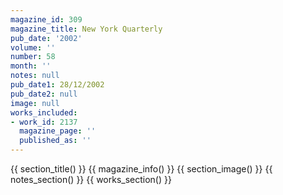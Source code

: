 ```yaml
---
magazine_id: 309
magazine_title: New York Quarterly
pub_date: '2002'
volume: ''
number: 58
month: ''
notes: null
pub_date1: 28/12/2002
pub_date2: null
image: null
works_included:
- work_id: 2137
  magazine_page: ''
  published_as: ''
---
```


{{ section_title() }}
{{ magazine_info() }}
{{ section_image() }}
{{ notes_section() }}
{{ works_section() }}
